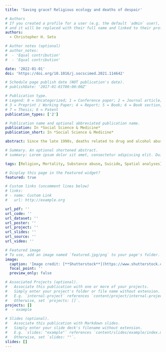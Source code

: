 ```yaml
---
title: 'Saving grace? Religious ecology and deaths of despair'

# Authors
# If you created a profile for a user (e.g. the default `admin` user), write the username (folder name) here
# and it will be replaced with their full name and linked to their profile.
authors:
  - Christopher H. Seto

# Author notes (optional)
# author_notes:
#  - 'Equal contribution'
#  - 'Equal contribution'

date: '2022-01-01'
doi: 'https://doi.org/10.1016/j.socscimed.2021.114642'

# Schedule page publish date (NOT publication's date).
# publishDate: '2017-01-01T00:00:00Z'

# Publication type.
# Legend: 0 = Uncategorized; 1 = Conference paper; 2 = Journal article;
# 3 = Preprint / Working Paper; 4 = Report; 5 = Book; 6 = Book section;
# 7 = Thesis; 8 = Patent
publication_types: ['2']

# Publication name and optional abbreviated publication name.
publication: In *Social Science & Medicine*
publication_short: In *Social Science & Medicine*

abstract: Since the late 1990s, deaths related to drug and alcohol abuse and suicide have increased substantially in the United States. Religious ecology is an important community attribute with theoretical links to these “deaths of despair.” This study uses spatial autoregressive models to explore the relationship between religious ecology and deaths of despair, analyzing 2,992 US counties. Analyses focus on the effects of four American religious traditions (Mainline Protestant, Evangelical Protestant, Black Protestant, and Catholic), and how religious ecological effects interact with structural community disadvantage. Mainline Protestantism is protective in communities of low to medium disadvantage, while Black Protestantism is protective at high levels of disadvantage. Catholicism is positively associated with death rate at high levels of disadvantage. These denominational differences are likely linked to social processes of organizational support and norms about alcohol, which vary in efficacy and salience by community disadvantage. Overall, findings highlight the importance of religious ecology to understanding community health and mortality, as well as nuance in where and how religious ecology matters.

# Summary. An optional shortened abstract.
# summary: Lorem ipsum dolor sit amet, consectetur adipiscing elit. Duis posuere tellus ac convallis placerat. Proin tincidunt magna sed ex sollicitudin condimentum.

tags: [Religion, Mortality, Substance abuse, Suicide, Spatial analyses]

# Display this page in the Featured widget?
featured: true

# Custom links (uncomment lines below)
# links:
# - name: Custom Link
#   url: http://example.org

url_pdf: ''
url_code: ''
url_dataset: ''
url_poster: ''
url_project: ''
url_slides: ''
url_source: ''
url_video: ''

# Featured image
# To use, add an image named `featured.jpg/png` to your page's folder.
image:
  caption: 'Image credit: [**Shutterstock**](https://www.shutterstock.com/)' 
  focal_point: ''
  preview_only: false

# Associated Projects (optional).
#   Associate this publication with one or more of your projects.
#   Simply enter your project's folder or file name without extension.
#   E.g. `internal-project` references `content/project/internal-project/index.md`.
#   Otherwise, set `projects: []`.
projects: []
#  - example

# Slides (optional).
#   Associate this publication with Markdown slides.
#   Simply enter your slide deck's filename without extension.
#   E.g. `slides: "example"` references `content/slides/example/index.md`.
#   Otherwise, set `slides: ""`.
slides: []
---
```

